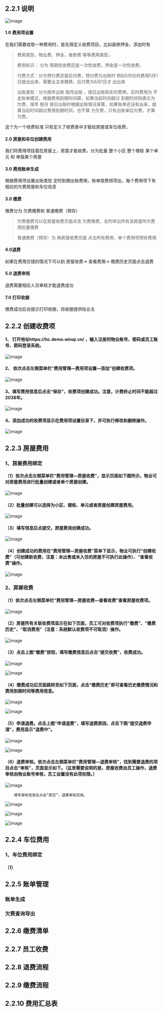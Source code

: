 ﻿## 2.2.1 说明

![image](img/089.png)

#### 1.0 费用项设置

在我们需要收取一种费用时，首先得定义收费项目，比如装修押金，添加时有
> 费用类型，物业费，押金，维修费 等等费用类型，
>
>费用标识： 分为 周期性收费还是一次性收费，押金是一次性收费，
>
>付费方式：分为预付费还是后付费，预付费为出账时 例如5月份的费用5月1日就出出来，需要业主来缴费，后付费为6月1日才
出出来
>
> 出账类型：分为按年出账 按月出账 ，按日出账和实时费用，实时费用为 不走账单模式，根据费用到期时间算，如果当前时间超过
到期时间则表示为欠费，按年 按月 按日出账时根据出账情况来算，如果账单还没有出来，就算当前时间超过费用到期时间，也不算
为欠费，只有出账单后欠费，才算欠费。

这个为一个收费标准 只有定义了收费表中才能给房屋或车位收费，

#### 2.0 房屋和车位创建费用

我们将费用项挂载在房屋上，房屋才能收费，分为批量 整个小区 整个楼栋 某个单元 和 单独某个房屋

#### 3.0 费用账单生成

根据费用项设置出账类型 定时到期出账费用，账单按费用项出，每个费用项下有相应的欠费房屋和车位信息

#### 3.0 缴费

缴费分为 欠费缴费和 普通缴费（预存）

> 欠费缴费可以在房屋收费页面点击 欠费缴费，会列举出所有该房屋所欠费用批量缴费

>  普通缴费（预存）为 再房屋收费页面 点击所有费用，单个费用项预存费用 

#### 4.0退费

如果在费用交错的情况下可以到 房屋收费-> 查看费用-> 缴费历史页面点击退费

#### 5.0 退费审核

退费需要相应人员审核才能退费成功

#### 7.0 打印收据

缴费成功后会提示打印收据，将收据提供给业主

## 2.2.2 创建收费项

#### 1、 打开地址https://hc.demo.winqi.cn/ ，输入注册的物业账号、密码或员工账号、密码登录系统。

![image](img/046.png)

#### 2、 依次点击左侧菜单栏“费用管理—费用项设置—添加”创建收费项。

![image](img/047.png)

#### 3、填写费用信息后点击“保存”，收费项创建成功。注意，计费终止时间不能超过2038年。

![image](img/048.png)

#### 4、添加成功的收费项显示在费用项设置目录下，并可执行修改和删除操作。

![image](img/049.png)

## 2.2.3 房屋费用

### 1、房屋费用绑定

#### （1）依次点击左侧菜单栏“费用管理—房屋收费”，显示页面如下图所示，物业可对房屋费用进行批量创建或者单个房屋创建。

![image](img/050.png)

#### （2）批量创建可以选择为小区、楼栋、单元或者房屋创建房屋费用。

![image](img/051.png)

#### （3）填写信息后点提交，房屋费用创建成功。

![image](img/052.png)

#### （4）创建成功的费用在“费用管理—房屋收费”菜单下显示，物业可执行“创建收费”（可创建新收费，注意：未出售或未入住的房屋不可执行此操作）、“查看收费”操作。

![image](img/053.png)

### 2、房屋收费

#### （1）依次点击左侧菜单栏“费用管理—房屋收费—查看收费”查看房屋收费项。

![image](img/054.png)

#### （2）房屋所有关联收费项显示在如下页面，员工可对收费项执行“缴费”、“缴费历史”、“取消费用”（注意：系统默认收费项不可取消）操作。

![image](img/055.png)

#### （3）点击上图“缴费”按钮，填写缴费信息后点击“提交收费”，收费成功。

![image](img/056.png)

![image](img/057.png)

#### （4）缴费成功后页面跳转至如下页面，点击“缴费历史”即可查看历史缴费情况和费用到期时间等费用信息。

![image](img/058.png)

![image](img/059.png)

#### （5）申请退费。点击上图“申请退费”，填写退费原因，点击下图“提交退费申请”，费用显示“退费中”。

![image](img/060.png)

![image](img/061.png)

#### （6）退费审核。依次点击左侧菜单栏“费用管理—退费审核”，找到需要退费的项目点击“审核”，页面显示如下。（这里需要说明的是，房屋收费由员工操作，退费审核由物业账号审核，员工设置没有此项权限。）

![image](img/062.png)

        填写审核信息后点击“提交”，退费审核完成。

![image](img/063.png)

![image](img/064.png)

![image](img/065.png)


## 2.2.4 车位费用

### 1、车位费用绑定

#### （1）


## 2.2.5 账单管理


### 账单生成


### 欠费查询导出


## 2.2.6 缴费清单

## 2.2.7 员工收费

## 2.2.8 退费流程

## 2.2.9 缴费流程

## 2.2.10 费用汇总表

